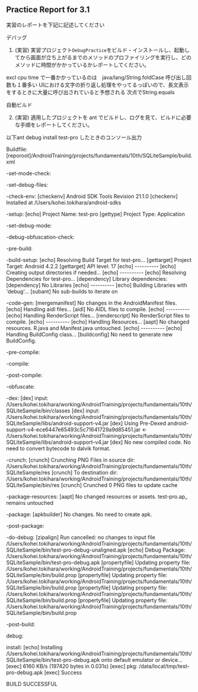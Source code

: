 Practice Report for 3.1
------

実習のレポートを下記に記述してください

デバッグ

1. (実習) 実習プロジェクト`DebugPractice`をビルド・インストールし、起動してから画面が立ち上がるまでのメソッドのプロファイリングを実行し、どのメソッドに時間がかかっているかレポートしてください。

excl cpu time で一番かかっているのは　java/lang/String.foldCase
呼び出し回数も１番多い
UIにおける文字の折り返し処理をやってるっぽいので、長文表示をするときに大量に呼び出されていると予想される
次点でString.equals

自動ビルド

2. (実習) 適用したプロジェクトを ant でビルドし、ログを見て、ビルドに必要な手順をレポートしてください。

以下ant debug install test-pro したときのコンソール出力

Buildfile: [reporoot]/AndroidTraining/projects/fundamentals/10th/SQLiteSample/build.xml

-set-mode-check:

-set-debug-files:

-check-env:
 [checkenv] Android SDK Tools Revision 21.1.0
 [checkenv] Installed at /Users/kohei.tokihara/android-sdks

-setup:
     [echo] Project Name: test-pro
  [gettype] Project Type: Application

-set-debug-mode:

-debug-obfuscation-check:

-pre-build:

-build-setup:
     [echo] Resolving Build Target for test-pro...
[gettarget] Project Target:   Android 4.2.2
[gettarget] API level:        17
     [echo] ----------
     [echo] Creating output directories if needed...
     [echo] ----------
     [echo] Resolving Dependencies for test-pro...
[dependency] Library dependencies:
[dependency] No Libraries
     [echo] ----------
     [echo] Building Libraries with 'debug'...
   [subant] No sub-builds to iterate on

-code-gen:
[mergemanifest] No changes in the AndroidManifest files.
     [echo] Handling aidl files...
     [aidl] No AIDL files to compile.
     [echo] ----------
     [echo] Handling RenderScript files...
[renderscript] No RenderScript files to compile.
     [echo] ----------
     [echo] Handling Resources...
     [aapt] No changed resources. R.java and Manifest.java untouched.
     [echo] ----------
     [echo] Handling BuildConfig class...
[buildconfig] No need to generate new BuildConfig.

-pre-compile:

-compile:

-post-compile:

-obfuscate:

-dex:
      [dex] input: /Users/kohei.tokihara/working/AndroidTraining/projects/fundamentals/10th/SQLiteSample/bin/classes
      [dex] input: /Users/kohei.tokihara/working/AndroidTraining/projects/fundamentals/10th/SQLiteSample/libs/android-support-v4.jar
      [dex] Using Pre-Dexed android-support-v4-ece6447e65493c5c71641729a9d85451.jar <- /Users/kohei.tokihara/working/AndroidTraining/projects/fundamentals/10th/SQLiteSample/libs/android-support-v4.jar
      [dex] No new compiled code. No need to convert bytecode to dalvik format.

-crunch:
   [crunch] Crunching PNG Files in source dir: /Users/kohei.tokihara/working/AndroidTraining/projects/fundamentals/10th/SQLiteSample/res
   [crunch] To destination dir: /Users/kohei.tokihara/working/AndroidTraining/projects/fundamentals/10th/SQLiteSample/bin/res
   [crunch] Crunched 0 PNG files to update cache

-package-resources:
     [aapt] No changed resources or assets. test-pro.ap_ remains untouched

-package:
[apkbuilder] No changes. No need to create apk.

-post-package:

-do-debug:
 [zipalign] Run cancelled: no changes to input file /Users/kohei.tokihara/working/AndroidTraining/projects/fundamentals/10th/SQLiteSample/bin/test-pro-debug-unaligned.apk
     [echo] Debug Package: /Users/kohei.tokihara/working/AndroidTraining/projects/fundamentals/10th/SQLiteSample/bin/test-pro-debug.apk
[propertyfile] Updating property file: /Users/kohei.tokihara/working/AndroidTraining/projects/fundamentals/10th/SQLiteSample/bin/build.prop
[propertyfile] Updating property file: /Users/kohei.tokihara/working/AndroidTraining/projects/fundamentals/10th/SQLiteSample/bin/build.prop
[propertyfile] Updating property file: /Users/kohei.tokihara/working/AndroidTraining/projects/fundamentals/10th/SQLiteSample/bin/build.prop
[propertyfile] Updating property file: /Users/kohei.tokihara/working/AndroidTraining/projects/fundamentals/10th/SQLiteSample/bin/build.prop

-post-build:

debug:

install:
     [echo] Installing /Users/kohei.tokihara/working/AndroidTraining/projects/fundamentals/10th/SQLiteSample/bin/test-pro-debug.apk onto default emulator or device...
     [exec] 6160 KB/s (197420 bytes in 0.031s)
     [exec] 	pkg: /data/local/tmp/test-pro-debug.apk
     [exec] Success

BUILD SUCCESSFUL

